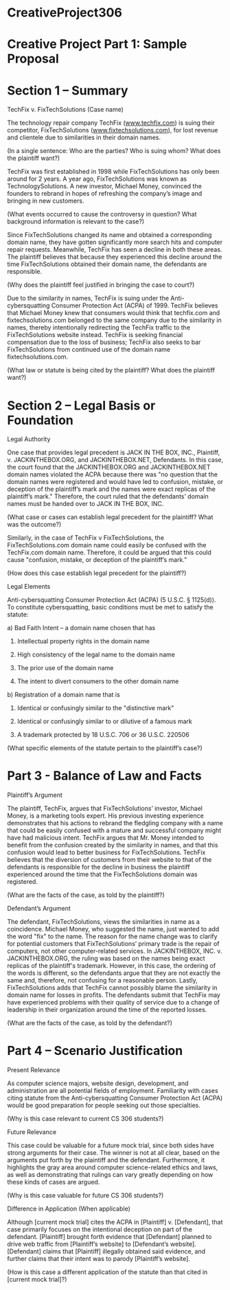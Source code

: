 # CreativeProject306
# Creative Project Part 1: Sample Proposal

 

# Section 1 – Summary

TechFix v. FixTechSolutions (Case name)

The technology repair company TechFix (www.techfix.com) is suing their competitor, FixTechSolutions (www.fixtechsolutions.com), for lost revenue and clientele due to similarities in their domain names.

(In a single sentence: Who are the parties? Who is suing whom? What does the plaintiff want?)

 

TechFix was first established in 1998 while FixTechSolutions has only been around for 2 years. A year ago, FixTechSolutions was known as TechnologySolutions. A new investor, Michael Money, convinced the founders to rebrand in hopes of refreshing the company’s image and bringing in new customers.

(What events occurred to cause the controversy in question? What background information is relevant to the case?)

 

Since FixTechSolutions changed its name and obtained a corresponding domain name, they have gotten significantly more search hits and computer repair requests. Meanwhile, TechFix has seen a decline in both these areas. The plaintiff believes that because they experienced this decline around the time FixTechSolutions obtained their domain name, the defendants are responsible.

(Why does the plaintiff feel justified in bringing the case to court?)

 

Due to the similarity in names, TechFix is suing under the Anti-cybersquatting Consumer Protection Act (ACPA) of 1999. TechFix believes that Michael Money knew that consumers would think that techfix.com and fixtechsolutions.com belonged to the same company due to the similarity in names, thereby intentionally redirecting the TechFix traffic to the FixTechSolutions website instead. TechFix is seeking financial compensation due to the loss of business; TechFix also seeks to bar FixTechSolutions from continued use of the domain name fixtechsolutions.com.

(What law or statute is being cited by the plaintiff? What does the plaintiff want?)

 

# Section 2 – Legal Basis or Foundation

Legal Authority

One case that provides legal precedent is JACK IN THE BOX, INC., Plaintiff, v. JACKINTHEBOX.ORG, and JACKINTHEBOX.NET, Defendants. In this case, the court found that the JACKINTHEBOX.ORG and JACKINTHEBOX.NET domain names violated the ACPA because there was "no question that the domain names were registered and would have led to confusion, mistake, or deception of the plaintiff’s mark and the names were exact replicas of the plaintiff’s mark." Therefore, the court ruled that the defendants’ domain names must be handed over to JACK IN THE BOX, INC.

(What case or cases can establish legal precedent for the plaintiff? What was the outcome?)

Similarly, in the case of TechFix v FixTechSolutions, the FixTechSolutions.com domain name could easily be confused with the TechFix.com domain name. Therefore, it could be argued that this could cause "confusion, mistake, or deception of the plaintiff’s mark."

(How does this case establish legal precedent for the plaintiff?)

 

 Legal Elements

Anti-cybersquatting Consumer Protection Act (ACPA) (5 U.S.C. § 1125(d)). To constitute cybersquatting, basic conditions must be met to satisfy the statute:

a) Bad Faith Intent – a domain name chosen that has

1. Intellectual property rights in the domain name

2. High consistency of the legal name to the domain name

3. The prior use of the domain name

4. The intent to divert consumers to the other domain name

b) Registration of a domain name that is

1. Identical or confusingly similar to the "distinctive mark"

2. Identical or confusingly similar to or dilutive of a famous mark

3. A trademark protected by 18 U.S.C. 706 or 36 U.S.C. 220506

(What specific elements of the statute pertain to the plaintiff’s case?)

 

# Part 3 - Balance of Law and Facts

Plaintiff’s Argument

The plaintiff, TechFix, argues that FixTechSolutions’ investor, Michael Money, is a marketing tools expert. His previous investing experience demonstrates that his actions to rebrand the fledgling company with a name that could be easily confused with a mature and successful company might have had malicious intent. TechFix argues that Mr. Money intended to benefit from the confusion created by the similarity in names, and that this confusion would lead to better business for FixTechSolutions. TechFix believes that the diversion of customers from their website to that of the defendants is responsible for the decline in business the plaintiff experienced around the time that the FixTechSolutions domain was registered.

(What are the facts of the case, as told by the plaintiff?)

 

Defendant’s Argument

The defendant, FixTechSolutions, views the similarities in name as a coincidence. Michael Money, who suggested the name, just wanted to add the word "fix" to the name. The reason for the name change was to clarify for potential customers that FixTechSolutions’ primary trade is the repair of computers, not other computer-related services. In JACKINTHEBOX, INC. v. JACKINTHEBOX.ORG, the ruling was based on the names being exact replicas of the plaintiff's trademark. However, in this case, the ordering of the words is different, so the defendants argue that they are not exactly the same and, therefore, not confusing for a reasonable person. Lastly, FixTechSolutions adds that TechFix cannot possibly blame the similarity in domain name for losses in profits. The defendants submit that TechFix may have experienced problems with their quality of service due to a change of leadership in their organization around the time of the reported losses.

(What are the facts of the case, as told by the defendant?)

 

# Part 4 – Scenario Justification

Present Relevance

As computer science majors, website design, development, and administration are all potential fields of employment. Familiarity with cases citing statute from the Anti-cybersquatting Consumer Protection Act (ACPA) would be good preparation for people seeking out those specialties.

(Why is this case relevant to current CS 306 students?)

 

Future Relevance

This case could be valuable for a future mock trial, since both sides have strong arguments for their case. The winner is not at all clear, based on the arguments put forth by the plaintiff and the defendant. Furthermore, it highlights the gray area around computer science-related ethics and laws, as well as demonstrating that rulings can vary greatly depending on how these kinds of cases are argued.

(Why is this case valuable for future CS 306 students?)

 

Difference in Application (When applicable)

Although [current mock trial] cites the ACPA in [Plaintiff] v. [Defendant], that case primarily focuses on the intentional deception on part of the defendant. [Plaintiff] brought forth evidence that [Defendant] planned to drive web traffic from [Plaintiff’s website] to [Defendant’s website]. [Defendant] claims that [Plaintiff] illegally obtained said evidence, and further claims that their intent was to parody [Plaintiff’s website].

(How is this case a different application of the statute than that cited in [current mock trial]?)
